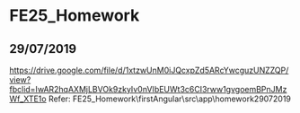 # FE25_Homework

## 29/07/2019
https://drive.google.com/file/d/1xtzwUnM0iJQcxpZd5ARcYwcguzUNZZQP/view?fbclid=IwAR2hqAXMjLBVOk9zkyIv0nVIbEUWt3c6CI3rww1gvgoemBPnJMzWf_XTE1o
Refer: FE25_Homework\firstAngular\src\app\homework29072019